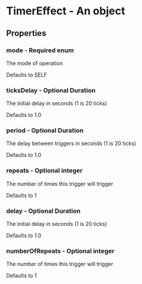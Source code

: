 

# TimerEffect - An object



## Properties



### mode - Required enum



 The mode of operation



Defaults to SELF



### ticksDelay - Optional Duration



 The initial delay in seconds (1 is 20 ticks)



Defaults to 1.0



### period - Optional Duration



 The delay between triggers in seconds (1 is 20 ticks)



Defaults to 1.0



### repeats - Optional integer



 The number of times this trigger will trigger



Defaults to 1



### delay - Optional Duration



 The initial delay in seconds (1 is 20 ticks)



Defaults to 1.0



### numberOfRepeats - Optional integer



 The number of times this trigger will trigger



Defaults to 1

